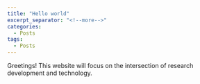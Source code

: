 ```yaml
---
title: "Hello world"
excerpt_separator: "<!--more-->"
categories:
  - Posts
tags:
  - Posts
---
```


Greetings! This website will focus on the intersection of research development and technology.

